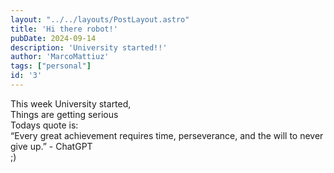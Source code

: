 ```yaml
---
layout: "../../layouts/PostLayout.astro"
title: 'Hi there robot!'
pubDate: 2024-09-14
description: 'University started!!'
author: 'MarcoMattiuz'
tags: ["personal"]
id: '3'
---
```

This week University started, <br>
Things are getting serious <br>
Todays quote is:<br>
“Every great achievement requires time, perseverance, and the will to never give up.” - ChatGPT  <br> ;)

